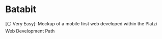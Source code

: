 # Batabit
[⚪ Very Easy]: Mockup of a mobile first web developed within the Platzi Web Development Path
